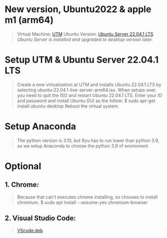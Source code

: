 # New version, Ubuntu2022 & apple m1 (arm64)
> Virtual Machine: [UTM](https://mac.getutm.app)
> Ubuntu Version: [Ubuntu Server 22.04.1 LTS](https://cdimage.ubuntu.com/releases/22.04/release/ubuntu-22.04.1-live-server-arm64.iso?_ga=2.232931869.2065210953.1664353438-201900941.1664353438)
> *Ubuntu Server is installed and upgraded to desktop version later.*

# Setup UTM & Ubuntu Server 22.04.1 LTS
> Create a new virtualization at UTM and installs Ubuntu 22.04.1 LTS by selecting ubuntu-22.04.1-live-server-arm64.iso.
> When setups over, you need to quit the ISO and restart Ubuntu 22.04.1 LTS.
> Enter your ID and password and install Ubuntu GUI as the follow:
> $ sudo apt-get install ubuntu-desktop
> Reboot the virtual system.

# Setup Anaconda
> The python version is 3.10, but Ryu has to run lower than python 3.9, so we setup Anaconda to choose the python 3.9 of enviroment.

# Optional
## 1. Chrome:
> Because that can't executes chrome installing, so chooses to install chromium.
> $ sudo apt install --assume-yes chromium-browser
## 2. Visual Studio Code:
> [VScode.deb](https://az764295.vo.msecnd.net/stable/74b1f979648cc44d385a2286793c226e611f59e7/code_1.71.2-1663189619_arm64.deb "ARM64")
